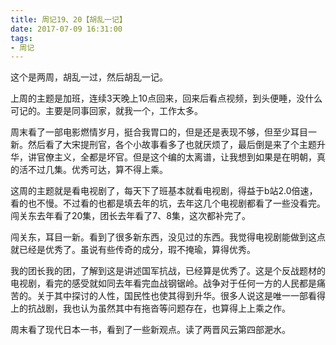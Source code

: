 ```yaml
---
title: 周记19、20【胡乱一记】
date: 2017-07-09 16:31:00
tags:
- 周记
---
```


这个是两周，胡乱一过，然后胡乱一记。

上周的主题是加班，连续3天晚上10点回来，回来后看点视频，到头便睡，没什么可记的。主要是同事回家，就我一个，工作太多。

周末看了一部电影燃情岁月，挺合我胃口的，但是还是表现不够，但至少耳目一新。然后看了大宋提刑官，各个小故事看多了也就厌烦了，最后倒是来了个主题升华，讲官僚主义，全都是坏官。但是这个编的太离谱，让我想到如果是在明朝，真的活不过几集。优秀可达，算不得上乘。

这周的主题就是看电视剧了，每天下了班基本就看电视剧，得益于b站2.0倍速，看的也不慢。不过看的也都是填去年的坑，去年这几个电视剧都看了一些没看完。闯关东去年看了20集，团长去年看了7、8集，这次都补完了。

闯关东，耳目一新。看到了很多新东西，没见过的东西。我觉得电视剧能做到这点就已经是优秀了。虽说有些传奇的成分，瑕不掩瑜，算得优秀。

我的团长我的团，了解到这是讲述国军抗战，已经算是优秀了。这是个反战题材的电视剧，看完的感受就如同去年看完血战钢锯岭。战争对于任何一方的人民都是痛苦的。关于其中探讨的人性，国民性也使其得到升华。很多人说这是唯一一部看得上的抗战剧，我也认为虽然其中有拖沓等问题存在，也算得上上乘之作。

周末看了现代日本一书，看到了一些新观点。读了两晋风云第四部淝水。
